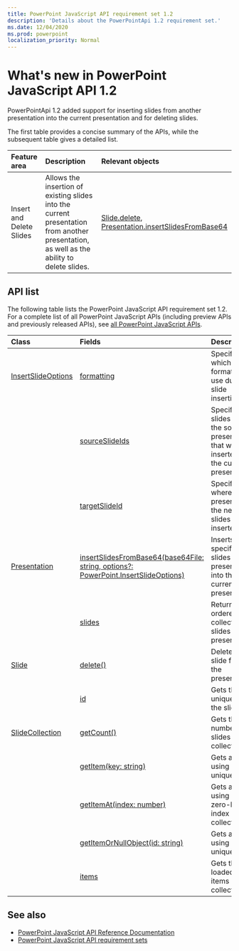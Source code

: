 ```yaml
---
title: PowerPoint JavaScript API requirement set 1.2
description: 'Details about the PowerPointApi 1.2 requirement set.'
ms.date: 12/04/2020
ms.prod: powerpoint
localization_priority: Normal
---
```


# What's new in PowerPoint JavaScript API 1.2

PowerPointApi 1.2 added support for inserting slides from another presentation into the current presentation and for deleting slides.

The first table provides a concise summary of the APIs, while the subsequent table gives a detailed list.

| Feature area | Description | Relevant objects |
|:--- |:--- |:--- |
| Insert and Delete Slides | Allows the insertion of existing slides into the current presentation from another presentation, as well as the ability to delete slides. | [Slide.delete](/javascript/api/powerpoint/powerpoint.slide#delete--), [Presentation.insertSlidesFromBase64](/javascript/api/powerpoint/powerpoint.presentation#insertslidesfrombase64-base64file--options-)|

## API list

The following table lists the PowerPoint JavaScript API requirement set 1.2. For a complete list of all PowerPoint JavaScript APIs (including preview APIs and previously released APIs), see [all PowerPoint JavaScript APIs](/javascript/api/powerpoint?view=powerpoint-js-preview&preserve-view=true).

| Class | Fields | Description |
|:---|:---|:---|
|[InsertSlideOptions](/javascript/api/powerpoint/powerpoint.insertslideoptions)|[formatting](/javascript/api/powerpoint/powerpoint.insertslideoptions#formatting)|Specifies which formatting to use during slide insertion.|
||[sourceSlideIds](/javascript/api/powerpoint/powerpoint.insertslideoptions#sourceslideids)|Specifies the slides from the source presentation that will be inserted into the current presentation.|
||[targetSlideId](/javascript/api/powerpoint/powerpoint.insertslideoptions#targetslideid)|Specifies where in the presentation the new slides will be inserted.|
|[Presentation](/javascript/api/powerpoint/powerpoint.presentation)|[insertSlidesFromBase64(base64File: string, options?: PowerPoint.InsertSlideOptions)](/javascript/api/powerpoint/powerpoint.presentation#insertslidesfrombase64-base64file--options-)|Inserts the specified slides from a presentation into the current presentation.|
||[slides](/javascript/api/powerpoint/powerpoint.presentation#slides)|Returns an ordered collection of slides in the presentation.|
|[Slide](/javascript/api/powerpoint/powerpoint.slide)|[delete()](/javascript/api/powerpoint/powerpoint.slide#delete--)|Deletes the slide from the presentation.|
||[id](/javascript/api/powerpoint/powerpoint.slide#id)|Gets the unique ID of the slide.|
|[SlideCollection](/javascript/api/powerpoint/powerpoint.slidecollection)|[getCount()](/javascript/api/powerpoint/powerpoint.slidecollection#getcount--)|Gets the number of slides in the collection.|
||[getItem(key: string)](/javascript/api/powerpoint/powerpoint.slidecollection#getitem-key-)|Gets a slide using its unique ID.|
||[getItemAt(index: number)](/javascript/api/powerpoint/powerpoint.slidecollection#getitemat-index-)|Gets a slide using its zero-based index in the collection.|
||[getItemOrNullObject(id: string)](/javascript/api/powerpoint/powerpoint.slidecollection#getitemornullobject-id-)|Gets a slide using its unique ID.|
||[items](/javascript/api/powerpoint/powerpoint.slidecollection#items)|Gets the loaded child items in this collection.|

## See also

- [PowerPoint JavaScript API Reference Documentation](/javascript/api/powerpoint?view=powerpoint-js-preview&preserve-view=true)
- [PowerPoint JavaScript API requirement sets](powerpoint-api-requirement-sets.md)
